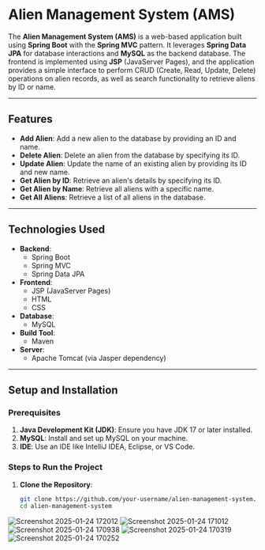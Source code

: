# Alien Management System (AMS)

The **Alien Management System (AMS)** is a web-based application built using **Spring Boot** with the **Spring MVC** pattern. It leverages **Spring Data JPA** for database interactions and **MySQL** as the backend database. The frontend is implemented using **JSP** (JavaServer Pages), and the application provides a simple interface to perform CRUD (Create, Read, Update, Delete) operations on alien records, as well as search functionality to retrieve aliens by ID or name.

---

## Features

- **Add Alien**: Add a new alien to the database by providing an ID and name.
- **Delete Alien**: Delete an alien from the database by specifying its ID.
- **Update Alien**: Update the name of an existing alien by providing its ID and new name.
- **Get Alien by ID**: Retrieve an alien's details by specifying its ID.
- **Get Alien by Name**: Retrieve all aliens with a specific name.
- **Get All Aliens**: Retrieve a list of all aliens in the database.

---

## Technologies Used

- **Backend**: 
  - Spring Boot
  - Spring MVC
  - Spring Data JPA
- **Frontend**: 
  - JSP (JavaServer Pages)
  - HTML
  - CSS
- **Database**: 
  - MySQL
- **Build Tool**: 
  - Maven
- **Server**: 
  - Apache Tomcat (via Jasper dependency)

---

## Setup and Installation

### Prerequisites

1. **Java Development Kit (JDK)**: Ensure you have JDK 17 or later installed.
2. **MySQL**: Install and set up MySQL on your machine.
3. **IDE**: Use an IDE like IntelliJ IDEA, Eclipse, or VS Code.

### Steps to Run the Project

1. **Clone the Repository**:
   ```bash
   git clone https://github.com/your-username/alien-management-system.git
   cd alien-management-system
![Screenshot 2025-01-24 172012](https://github.com/user-attachments/assets/bc610dc4-1583-4b0e-a29f-d26087a3d40c)
![Screenshot 2025-01-24 171012](https://github.com/user-attachments/assets/de4c16fb-ecc2-4f13-9221-a96dcc29a4fb)
![Screenshot 2025-01-24 170938](https://github.com/user-attachments/assets/0a1a9ea8-c63e-4e21-aa31-02bad82d24f9)
![Screenshot 2025-01-24 170319](https://github.com/user-attachments/assets/785f2d0b-81d2-4b75-aa58-090d35aa842f)
![Screenshot 2025-01-24 170252](https://github.com/user-attachments/assets/6632c948-3ec1-4c1e-a503-e4a5f7f47b5d)
